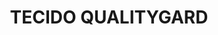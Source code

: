 ---
title: "TECIDO QUALITYGARD"
description: "Atua na prevenção da bronquite, rinite, asma e doenças respiratórias. Altamente resistente, facilita a evaporação do suor."
---